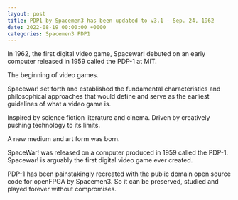 ```yaml
---
layout: post
title: PDP1 by Spacemen3 has been updated to v3.1 - Sep. 24, 1962
date: 2022-08-19 00:00:00 +0000
categories: Spacemen3 PDP1
---
```

In 1962, the first digital video game, Spacewar! debuted on an early computer released in 1959 called the PDP-1 at MIT.

The beginning of video games.

Spacewar! set forth and established the fundamental characteristics and philosophical approaches that would define and serve as the earliest guidelines of what a video game is.

Inspired by science fiction literature and cinema. Driven by creatively pushing technology to its limits.

A new medium and art form was born.

SpaceWar! was released on a computer produced in 1959 called the PDP-1. Spacewar! is arguably the first digital video game ever created.

PDP-1 has been painstakingly recreated with the public domain open source code for openFPGA by Spacemen3. So it can be preserved, studied and played forever without compromises.

